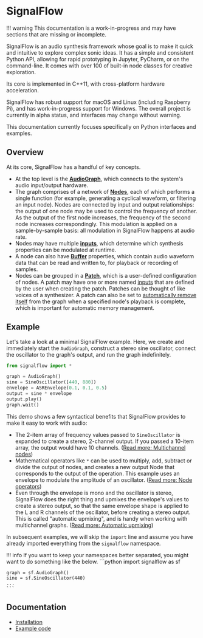 # SignalFlow

!!! warning
    This documentation is a work-in-progress and may have sections that are missing or incomplete.

SignalFlow is an audio synthesis framework whose goal is to make it quick and intuitive to explore complex sonic ideas. It has a simple and consistent Python API, allowing for rapid prototyping in Jupyter, PyCharm, or on the command-line. It comes with over 100 of built-in node classes for creative exploration.

Its core is implemented in C++11, with cross-platform hardware acceleration.  

SignalFlow has robust support for macOS and Linux (including Raspberry Pi), and has work-in-progress support for Windows. The overall project is currently in alpha status, and interfaces may change without warning.

This documentation currently focuses specifically on Python interfaces and examples.

## Overview

At its core, SignalFlow has a handful of key concepts.

- At the top level is the **[AudioGraph](graph/index.md)**, which connects to the system's audio input/output hardware.
- The graph comprises of a network of **[Nodes](node/index.md)**, each of which performs a single function (for example, generating a cyclical waveform, or filtering an input node). Nodes are connected by input and output relationships: the output of one node may be used to control the frequency of another. As the output of the first node increases, the frequency of the second node increases correspondingly. This modulation is applied on a sample-by-sample basis: all modulation in SignalFlow happens at audio rate.
- Nodes may have multiple **[inputs](node/inputs.md)**, which determine which synthesis properties can be modulated at runtime.
- A node can also have **[Buffer](buffer/index.md)** properties, which contain audio waveform data that can be read and written to, for playback or recording of samples. 
- Nodes can be grouped in a **[Patch](patch/index.md)**, which is a user-defined configuration of nodes. A patch may have one or more named [inputs](patch/inputs.md) that are defined by the user when creating the patch. Patches can be thought of like voices of a synthesizer. A patch can also be set to [automatically remove itself](patch/auto-free.md) from the graph when a specified node's playback is complete, which is important for automatic memory management.

## Example

Let's take a look at a minimal SignalFlow example. Here, we create and immediately start the `AudioGraph`, construct a stereo sine oscillator, connect the oscillator to the graph's output, and run the graph indefinitely.

```python
from signalflow import *

graph = AudioGraph()
sine = SineOscillator([440, 880])
envelope = ASREnvelope(0.1, 0.1, 0.5)
output = sine * envelope
output.play()
graph.wait()
```

This demo shows a few syntactical benefits that SignalFlow provides to make it easy to work with audio:

 - The 2-item array of frequency values passed to `SineOscillator` is expanded to create a stereo, 2-channel output. If you passed a 10-item array, the output would have 10 channels. ([Read more: Multichannel nodes](node/multichannel.md))
 - Mathematical operators like `*` can be used to multiply, add, subtract or divide the output of nodes, and creates a new output Node that corresponds to the output of the operation. This example uses an envelope to modulate the amplitude of an oscillator. ([Read more: Node operators](node/operators.md))
 - Even through the envelope is mono and the oscillator is stereo, SignalFlow does the right thing and upmixes the envelope's values to create a stereo output, so that the same envelope shape is applied to the L and R channels of the oscillator, before creating a stereo output. This is called "automatic upmixing", and is handy when working with multichannel graphs. ([Read more: Automatic upmixing](node/multichannel.md#automatic-upmixing))

In subsequent examples, we will skip the `import` line and assume you have already imported everything from the `signalflow` namespace.

!!! info
    If you want to keep your namespaces better separated, you might want to do something like the below.
    ```python
    import signalflow as sf

    graph = sf.AudioGraph()
    sine = sf.SineOscillator(440)
    ...
    ```

## Documentation

- [Installation](getting-started.md)
- [Example code](http://github.com/ideoforms/signalflow/tree/master/examples/python)
